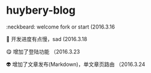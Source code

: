 # huybery-blog
:neckbeard: welcome fork or start (2016.3.16

:bear: 开发进度有点慢，sad (2016.3.18

:yum: 增加了登陆功能 （2016.3.23

:alien: 增加了文章发布(Markdown)，单文章页路由 （2016.3.24

